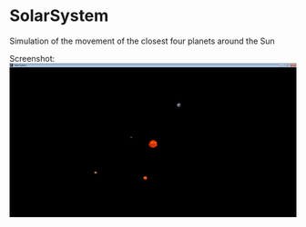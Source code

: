 # SolarSystem
Simulation of the movement of the closest four planets around the Sun

Screenshot:
![alt text](https://github.com/adamkayal/SolarSystem/blob/master/Screenshot.png)
